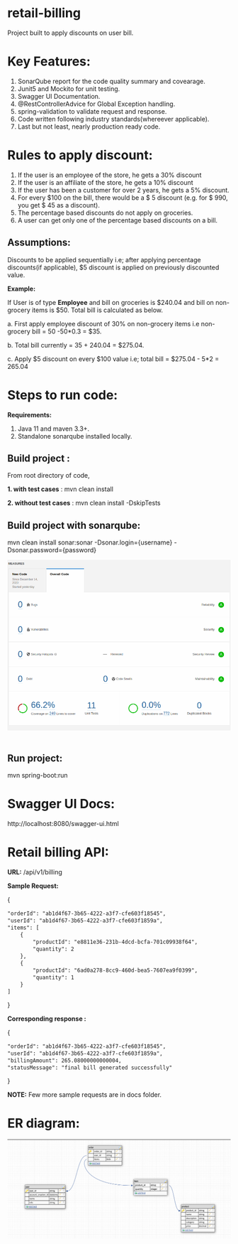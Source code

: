 # retail-billing

Project built to apply discounts on user bill.

# Key Features:

1. SonarQube report for the code quality summary and covearage.
2. Junit5 and Mockito for unit testing.
3. Swagger UI Documentation.
4. @RestControllerAdvice for Global Exception handling.
5. spring-validation to validate request and response.
6. Code written following industry standards(whereever applicable).
7. Last but not least, nearly production ready code.


# Rules to apply discount:

1. If the user is an employee of the store, he gets a 30% discount
2. If the user is an affiliate of the store, he gets a 10% discount
3. If the user has been a customer for over 2 years, he gets a 5% discount.
4. For every $100 on the bill, there would be a $ 5 discount (e.g. for $ 990, you get $ 45 as a discount).
5. The percentage based discounts do not apply on groceries.
6. A user can get only one of the percentage based discounts on a bill.

## Assumptions:

 Discounts to be applied sequentially i.e; after applying percentage discounts(if applicable), $5 discount is applied on previously discounted value.

 **Example:**

 If User is of type **Employee**  and bill on groceries is $240.04 and bill on non-grocery items is $50. Total bill is calculated as below.

 a. First apply employee discount of 30% on non-grocery items i.e non-grocery bill = 50 -50*0.3 = $35.

 b. Total bill currently = 35 + 240.04 = $275.04.

 c. Apply $5 discount on every $100 value i.e; total bill = $275.04 - 5*2 = 265.04

 # Steps to run code:

 **Requirements:**
 1. Java 11 and maven 3.3+.
 2. Standalone sonarqube installed locally.

 ## Build project :

 From root directory of code,

 **1. with test cases** : mvn clean install 

 **2. without test cases** : mvn clean install -DskipTests

 ## Build project with sonarqube:

 mvn clean install sonar:sonar -Dsonar.login={username} -Dsonar.password={password}

 ![image.png](docs/Sonar_Scan.png)<br><br>

 ## Run project:

 mvn spring-boot:run


 # Swagger UI Docs:

 http://localhost:8080/swagger-ui.html

 # Retail billing API:

 **URL:** /api/v1/billing

 **Sample Request:**

 {

    "orderId": "ab1d4f67-3b65-4222-a3f7-cfe603f18545",
    "userId": "ab1d4f67-3b65-4222-a3f7-cfe603f1859a",
    "items": [
        {
            "productId": "e8811e36-231b-4dcd-bcfa-701c09938f64",
            "quantity": 2
        },
        {
            "productId": "6ad0a278-8cc9-460d-bea5-7607ea9f0399",
            "quantity": 1
        }
    ]

}

**Corresponding response :**

{

    "orderId": "ab1d4f67-3b65-4222-a3f7-cfe603f18545",
    "userId": "ab1d4f67-3b65-4222-a3f7-cfe603f1859a",
    "billingAmount": 265.08000000000004,
    "statusMessage": "final bill generated successfully"

}

**NOTE:** Few more sample requests are in docs folder.

# ER diagram:

 ![image.png](docs/ER_Diagram.png)<br><br>













